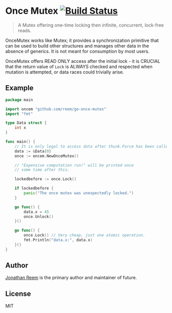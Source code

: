 # Once Mutex [![Build Status](https://travis-ci.org/reem/go-once-mutex?branch=master)](https://travis-ci.org/reem/go-once-mutex)

> A Mutex offering one-time locking then infinite, concurrent, lock-free reads.

OnceMutex works like Mutex; it provides a synchronization primitive that can be
used to build other structures and manages other data in the absence of
generics. It is not meant for consumption by most users.

OnceMutex offers READ ONLY access after the initial lock - it is CRUCIAL that
the return value of `Lock` is ALWAYS checked and respected when mutation is
attempted, or data races could trivially arise.

## Example

```go
package main

import oncem "github.com/reem/go-once-mutex"
import "fmt"

type Data struct {
    int x
}

func main() {
    // It is only legal to access data after thunk.Force has been called.
    data := &Data{0}
    once := oncem.NewOnceMutex()

    // "Expensive computation run!" will be printed once
    // some time after this.

    lockedbefore := once.Lock()

    if lockedbefore {
        panic("The once mutex was unexpectedly locked.")
    }

    go func() {
        data.x = 45
        once.Unlock()
    }()

    go func() {
        once.Lock() // Very cheap, just one atomic operation.
        fmt.Println("data.x:", data.x)
    }()
}
```

## Author

[Jonathan Reem](https://medium.com/@jreem) is the primary author and maintainer of future.

## License

MIT

